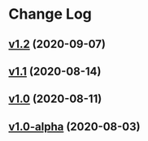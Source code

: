 # Change Log

## [v1.2](https://github.com/thewizardplusplus/biohazard/tree/v1.2) (2020-09-07)

## [v1.1](https://github.com/thewizardplusplus/biohazard/tree/v1.1) (2020-08-14)

## [v1.0](https://github.com/thewizardplusplus/biohazard/tree/v1.0) (2020-08-11)

## [v1.0-alpha](https://github.com/thewizardplusplus/biohazard/tree/v1.0-alpha) (2020-08-03)
